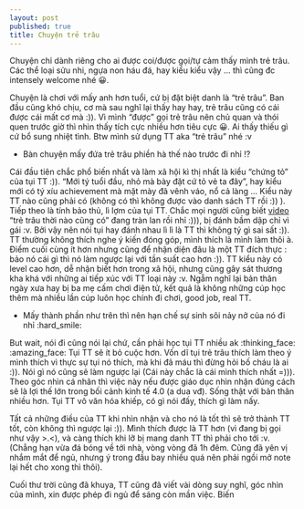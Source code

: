 ```yaml
---
layout: post
published: true
title: Chuyện trẻ trâu
---
```


Chuyện chỉ dành riêng cho ai được coi/được gọi/tự cảm thấy mình trẻ trâu. Các thể loại sửu nhi, ngựa non háu đá, hay kiểu kiểu vậy … thì cũng đc intensely welcome nhé 😀.

Chuyện là chơi với mấy anh hơn tuổi, cứ bị đặt biệt danh là “trẻ trâu”. Ban đầu cũng khó chịu, cơ mà sau nghĩ lại thấy hay hay, trẻ trâu cũng có cái được cái mất cơ mà :)).
Vì mình “được” gọi trẻ trâu nên chủ quan và thói quen trước giờ thì nhìn thấy tích cực nhiều hơn tiêu cực 😀. Ai thấy thiếu gì cứ bổ sung nhiệt tình. Btw mình sử dụng TT aka “trẻ trâu” nhé :v

- Bàn chuyện mấy đứa trẻ trâu phiền hà thế nào trước đi nhỉ !?

Cái đầu tiên chắc phổ biến nhất và làm xã hội kì thị nhất là kiểu “chứng tỏ” của tụi TT :)). “Mới tý tuổi đầu, nhỏ mà bày đặt cứ tỏ vẻ ta đây”, hay kiểu mới có tý xíu achievement mà mặt mày đã vênh váo, nổ cả làng … Kiểu này TT nào cũng phải có (không có thì không được vào danh sách TT rồi :)) ).
Tiếp theo là tính bảo thủ, lì lợm của tụi TT. Chắc mọi người cũng biết [video](https://thinhlvv.github.io/2018-09-07-chuyen-tre-trau/) “trẻ trâu thời nào cũng có” đang tràn lan rồi nhỉ :))), bị đánh bầm dập chỉ vì gái :v. Bởi vậy nên nói tụi hay đánh nhau lì lì là TT thì không tý gì sai sất :)). TT thường không thích nghe ý kiến đóng góp, mình thích là mình làm thôi à.
Điểm cuối cùng ít hơn nhưng cũng để nhận diện đâu là một TT đích thực : bảo nó cái gì thì nó làm ngược lại với tần suất cao hơn :)). TT kiểu này có level cao hơn, dễ nhận biết hơn trong xã hội, nhưng cũng gây sát thương kha khá với những ai tiếp xúc với TT loại này :v. Ngẫm nghĩ lại bản thân ngày xưa hay bị ba mẹ cấm chơi điện tử, kết quả là không những cúp học thêm mà nhiều lần cúp luôn học chính đi chơi, good job, real TT.

- Mấy thành phần như trên thì nên hạn chế sự sinh sôi nảy nở của nó đi nhỉ :hard_smile:

But wait, nói đi cũng nói lại chứ, cần phải học tụi TT nhiều ak :thinking_face: :amazing_face:
Tụi TT sẽ ít bỏ cuộc hơn. Vốn dĩ tụi trẻ trâu thích làm theo ý mình thích vì thực sự tụi nó thích, mà khi đã máu thì đừng hỏi bố cháu là ai :)). 
Nói gì nó cũng sẽ làm ngược lại (Cái này chắc là cái mình thích nhất =))). Theo góc nhìn cá nhân thì việc này nếu được giáo dục nhìn nhận đúng cách sẽ là lợi thế lớn trong bối cảnh kinh tế 4.0 (a dua vđ).
Sống thật với bản thân nhiều hơn. Tụi TT vô văn hóa khiếp, có gì nói đấy, thích gì làm nấy. 

Tất cả những điều của TT khi nhìn nhận và cho nó là tốt thì sẽ trở thành TT tốt, còn không thì ngược lại :)). 
Mình thích được là TT hơn (vì đang bị gọi như vậy >.<), và càng thích khi lỡ bị mang danh TT thì phải cho tới :v. (Chẳng hạn vừa đá bóng về tới nhà, vòng vòng đã 1h đêm. Cũng đã yên vị nhắm mắt để ngủ, nhưng ý trong đầu bay nhiều quá nên phải ngồi mở note lại hết cho xong thì thôi). 

Cuối thư trời cũng đã khuya, TT cũng đã viết vài dòng suy nghĩ, góc nhìn của mình, xin được phép đi ngủ để sáng còn mần việc.
Biến

